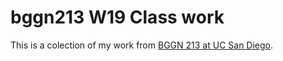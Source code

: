 # bggn213 W19 Class work 

This is a colection of my work from [BGGN 213 at UC San Diego](https://bioboot.github.io/bggn213_W19/).
